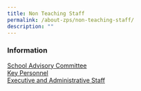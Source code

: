 ```yaml
---
title: Non Teaching Staff
permalink: /about-zps/non-teaching-staff/
description: ""
---
```

### **Information**
[School Advisory Committee](/about-zps/list-of-non-teaching-staff/school-advisory-committee/)
<br>[Key Personnel](https://cms.isomer.gov.sg/sites/moe-zhonghuapri/folders/list-of-non-teaching-staff/editPage/Key%20Personnel.md)
<br>[Executive and Administrative Staff](https://cms.isomer.gov.sg/sites/moe-zhonghuapri/folders/list-of-non-teaching-staff/editPage/Executive%20and%20Administrative%20Staff.md)